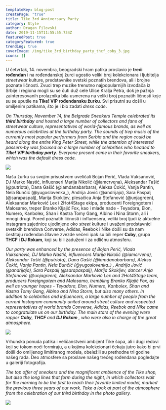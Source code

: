 ```yaml
---
templateKey: blog-post
createPage: "true"
title: Tike 3rd Anniversary Party
category: Style
author: Dragan Filovski
date: 2019-11-15T11:55:55.734Z
featuredPost: true
categoryFeatured: true
trending: true
coverImage: /img/tike_3rd_birthday_party_thcf_coby_3.jpg
icons: []
---
```

U četvrtak, 14. novembra, beogradski hram patika proslavio je **treći rođendan** i na rođendanskoj žurci ugostio veliki broj kolekcionara i ljubitelja *streetwear* kulture, predstavnike svetski poznatih brendova, ali i brojne poznate ličnosti. Zvuci trep muzike trenutno najpopularnijih izvođača iz Srbije i regiona mogli su se čuti duž cele Ulice Kralja Petra, dok je pažnja zainteresovanih prolaznika bila usmerena na veliki broj poznatih ličnosti koje su se uputile na **Tike! VIP rođendansku žurku**. Svi prisutni su došli u omiljenim patikama, što je i bio zadati *dress code*.

*On Thursday, November 14, the Belgrade Sneakers Temple celebrated its **third birthday** and hosted a large number of collectors and fans of streetwear culture, representatives of world-famous brands, as well as numerous celebrities at the birthday party. The sounds of trep music of the currently most popular performers from Serbia and the region could be heard along the entire King Peter Street, while the attention of interested passers-by was focused on a large number of celebrities who headed to **Tike! VIP birthday party**. Everyone present came in their favorite sneakers, which was the default dress code.*

![](/img/tike_3rd_birthday_party_1.jpg)

Našu žurku su svojim prisustvom uveličali Bojan Perić, Vlada Vuksanović, DJ Marko Nastić, influenseri Marija Nikolić (@iamcrvena), Aleksandar Tašić (@putriota), Dana Gašić (@iamdanabarbara), Aleksa Čokić, Vanja Pantin, Nela Bunčić (@yugoslovenka_), Andrija Jović (@andrijajo), Sara Paspalj (@sarapaspalj), Marija Skokljev, plesačica Anja Stefanović (@unjagreen), Aleksandar Marković Lex i 2Hot4Stage ekipa, producenti Foreigngotem i Malosamo, treper Branko Kljajić Fox, kao i mlađe nade - Teyadora, Elon, Numero, Kanbolex, Shan i Kastra Tomy Gang, Albino i Nina Storm, ali i mnogi drugi. Pored poznatih ličnosti i influensera, veliki broj ljudi iz aktuelne Instagram zajednice ujedinjene oko *street* kulture i uvaženi predstavnici svetskih brendova Converse, Adidas, Reebok i Nike došli su da nam čestitaju rođendan.Glavne zvezde večeri ipak su bili reper **Coby**, grupa **THCF** i **DJ Rokam**, koji su bili zaduženi i za odličnu atmosferu.

*Our party was enhanced by the presence of Bojan Perić, Vlada Vuksanović, DJ Marko Nastić, influencers Marija Nikolić (@iamcrvena), Aleksandar Tašić (@putriota), Dana Gašić (@iamdanabarbara), Aleksa Čokić, Vanja Pantin, Nela Bunčić (@yugoslovenka_) , Andrija Jović (@andrijajo), Sara Paspalj (@sarapaspalj), Marija Skokljev, dancer Anja Stefanović (@unjagreen), Aleksandar Marković Lex and 2Hot4Stage team, producers Foreigngotem and Malosamo, trembling Branko Kljajić Fox, as well as younger hopes - Teyadora, Elon, Numero, Kanbolex, Shan and Kastra Tomy Gang, Albino and Nina Storm, but also many others. In addition to celebrities and influencers, a large number of people from the current Instagram community united around street culture and respected representatives of world brands Converse, Adidas, Reebok and Nike came to congratulate us on our birthday. The main stars of the evening were rapper **Coby**, **THCF** and **DJ Rokam** , who were also in charge of the great atmosphere*.

![](/img/tike_3rd_birthday_party-27-.jpg)

Vrhunska ponuda patika i veličanstveni ambijent Tike šopa, ali i dugi redovi koji se tokom noći formiraju, a u kojima kolekcionari čekaju jutro kako bi prvi došli do omiljenog limitiranog modela, obeležili su prethodne tri godine našeg rada. Deo atmosfere sa proslave našeg trećeg rođendana pogledajte u galeriji fotografija.

*The top offer of sneakers and the magnificent ambience of the Tike shop, but also the long lines that form during the night, in which collectors wait for the morning to be the first to reach their favorite limited model, marked the previous three years of our work. Take a look at part of the atmosphere from the celebration of our third birthday in the photo gallery.*

![](/img/tike_3rd_birthday_party-24-.jpg)